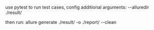 use pytest to run test cases, config additional arguments: --alluredir ./result/

then run: allure generate ./result/ -o ./report/ --clean